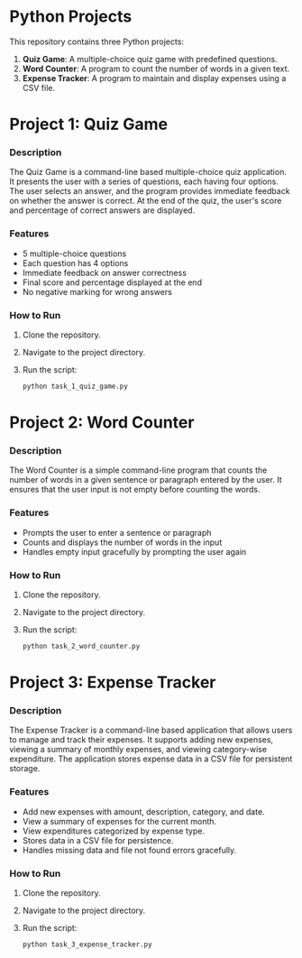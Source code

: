 # Python Projects

This repository contains three Python projects:

1. **Quiz Game**: A multiple-choice quiz game with predefined questions.
2. **Word Counter**: A program to count the number of words in a given text.
3. **Expense Tracker**: A program to maintain and display expenses using a CSV file.

# Project 1: Quiz Game

### Description

The Quiz Game is a command-line based multiple-choice quiz application. It presents the user with a series of questions, each having four options. The user selects an answer, and the program provides immediate feedback on whether the answer is correct. At the end of the quiz, the user's score and percentage of correct answers are displayed.

### Features

- 5 multiple-choice questions
- Each question has 4 options
- Immediate feedback on answer correctness
- Final score and percentage displayed at the end
- No negative marking for wrong answers

### How to Run

1. Clone the repository.
2. Navigate to the project directory.
3. Run the script:

   ```bash
   python task_1_quiz_game.py

# Project 2: Word Counter

### Description

The Word Counter is a simple command-line program that counts the number of words in a given sentence or paragraph entered by the user. It ensures that the user input is not empty before counting the words.

### Features

- Prompts the user to enter a sentence or paragraph
- Counts and displays the number of words in the input
- Handles empty input gracefully by prompting the user again

### How to Run

1. Clone the repository.
2. Navigate to the project directory.
3. Run the script:

   ```bash
   python task_2_word_counter.py

# Project 3: Expense Tracker

### Description

The Expense Tracker is a command-line based application that allows users to manage and track their expenses. It supports adding new expenses, viewing a summary of monthly expenses, and viewing category-wise expenditure. The application stores expense data in a CSV file for persistent storage.

### Features

- Add new expenses with amount, description, category, and date.
- View a summary of expenses for the current month.
- View expenditures categorized by expense type.
- Stores data in a CSV file for persistence.
- Handles missing data and file not found errors gracefully.

### How to Run

1. Clone the repository.
2. Navigate to the project directory.
3. Run the script:

   ```bash
   python task_3_expense_tracker.py
